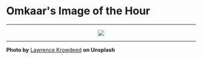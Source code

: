 # Omkaar's Image of the Hour

---

<div align="center">

<a href="https://unsplash.com/photos/people-gather-at-an-outdoor-concert-venue-at-sunset-yOwMYGlJR5k">
  <img src="https://images.unsplash.com/photo-1752496134012-0836f4917b99?crop=entropy&cs=tinysrgb&fit=max&fm=jpg&ixid=M3w3NjA2Nzh8MHwxfHJhbmRvbXx8fHx8fHx8fDE3NTMwMjcyMDB8&ixlib=rb-4.1.0&q=80&w=1080" style="max-width:100%; height:auto;">
</a>



</div>

---

**Photo by** [Lawrence Krowdeed](https://unsplash.com/@krowdeed) **on Unsplash**
